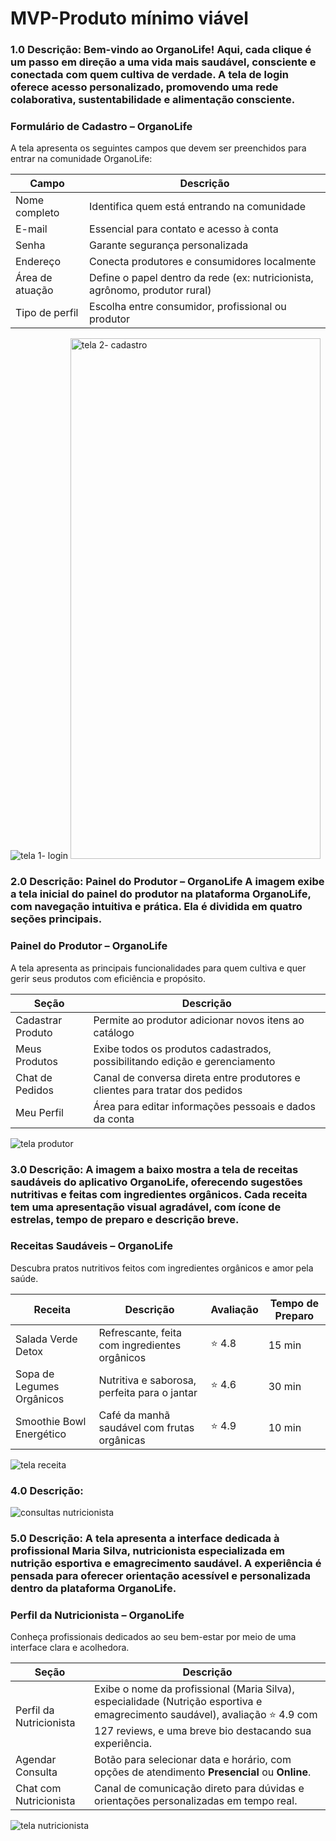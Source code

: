 # MVP-Produto mínimo viável

### 1.0 Descrição: Bem-vindo ao OrganoLife! Aqui, cada clique é um passo em direção a uma vida mais saudável, consciente e conectada com quem cultiva de verdade. A tela de login oferece acesso personalizado, promovendo uma rede colaborativa, sustentabilidade e alimentação consciente.
### Formulário de Cadastro – OrganoLife

A tela apresenta os seguintes campos que devem ser preenchidos para entrar na comunidade OrganoLife:

| **Campo**           | **Descrição**                                                                 |
|---------------------|--------------------------------------------------------------------------------|
| Nome completo       | Identifica quem está entrando na comunidade                                    |
| E-mail              | Essencial para contato e acesso à conta                                        |
| Senha               | Garante segurança personalizada                                                 |
| Endereço            | Conecta produtores e consumidores localmente                                   |
| Área de atuação     | Define o papel dentro da rede (ex: nutricionista, agrônomo, produtor rural)    |
| Tipo de perfil      | Escolha entre consumidor, profissional ou produtor                             |

![tela 1- login](https://github.com/user-attachments/assets/3e6dedfb-687b-4b7b-afdc-998aa20342da)
<img width="400" height="833" alt="tela 2- cadastro" src="https://github.com/user-attachments/assets/ccb85f5e-1815-4f11-8cf8-219e26ceceb5" />  

### 2.0 Descrição: Painel do Produtor – OrganoLife A imagem exibe a tela inicial do painel do produtor na plataforma OrganoLife, com navegação intuitiva e prática. Ela é dividida em quatro seções principais.  
### Painel do Produtor – OrganoLife

A tela apresenta as principais funcionalidades para quem cultiva e quer gerir seus produtos com eficiência e propósito.

| **Seção**             | **Descrição**                                                                 |
|------------------------|--------------------------------------------------------------------------------|
| Cadastrar Produto      | Permite ao produtor adicionar novos itens ao catálogo                         |
| Meus Produtos          | Exibe todos os produtos cadastrados, possibilitando edição e gerenciamento    |
| Chat de Pedidos        | Canal de conversa direta entre produtores e clientes para tratar dos pedidos  |
| Meu Perfil             | Área para editar informações pessoais e dados da conta                        |  

![tela produtor](https://github.com/user-attachments/assets/ddb9ddfa-f276-4af4-880a-180a0ecbfcde)
### 3.0 Descrição: A imagem a baixo mostra a tela de receitas saudáveis do aplicativo OrganoLife, oferecendo sugestões nutritivas e feitas com ingredientes orgânicos. Cada receita tem uma apresentação visual agradável, com ícone de estrelas, tempo de preparo e descrição breve.
### Receitas Saudáveis – OrganoLife

Descubra pratos nutritivos feitos com ingredientes orgânicos e amor pela saúde.

| **Receita**                  | **Descrição**                                            | **Avaliação** | **Tempo de Preparo** |
|-----------------------------|----------------------------------------------------------|---------------|----------------------|
| Salada Verde Detox          | Refrescante, feita com ingredientes orgânicos            | ⭐ 4.8         | 15 min               |
| Sopa de Legumes Orgânicos   | Nutritiva e saborosa, perfeita para o jantar             | ⭐ 4.6         | 30 min               |
| Smoothie Bowl Energético    | Café da manhã saudável com frutas orgânicas              | ⭐ 4.9         | 10 min               |

![tela receita](https://github.com/user-attachments/assets/c85da8e2-d090-415c-9a56-c3b34f5fa4e6)
### 4.0 Descrição:
![consultas nutricionista ](https://github.com/user-attachments/assets/a3a252ae-63dd-47ec-a472-7cd33ea1e0f4)

### 5.0 Descrição: A tela apresenta a interface dedicada à profissional Maria Silva, nutricionista especializada em nutrição esportiva e emagrecimento saudável. A experiência é pensada para oferecer orientação acessível e personalizada dentro da plataforma OrganoLife.
###  Perfil da Nutricionista – OrganoLife

Conheça profissionais dedicados ao seu bem-estar por meio de uma interface clara e acolhedora.

| **Seção**                 | **Descrição**                                                                                   |
|---------------------------|--------------------------------------------------------------------------------------------------|
| Perfil da Nutricionista   | Exibe o nome da profissional (Maria Silva), especialidade (Nutrição esportiva e emagrecimento saudável), avaliação ⭐ 4.9 com 127 reviews, e uma breve bio destacando sua experiência. |
| Agendar Consulta          | Botão para selecionar data e horário, com opções de atendimento **Presencial** ou **Online**.   |
| Chat com Nutricionista    | Canal de comunicação direto para dúvidas e orientações personalizadas em tempo real.            |

![tela nutricionista](https://github.com/user-attachments/assets/36a1832e-67d7-41ba-b2b3-52e727cf6519)
